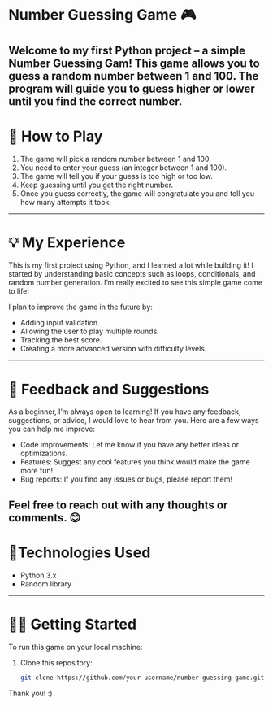 # Number Guessing Game 🎮

Welcome to my first Python project – a simple Number Guessing Gam!
This game allows you to guess a random number between 1 and 100. The program will guide you to guess higher or lower until you find the correct number.
---
# 🚀 How to Play

1. The game will pick a random number between 1 and 100.
2. You need to enter your guess (an integer between 1 and 100).
3. The game will tell you if your guess is too high or too low.
4. Keep guessing until you get the right number.
5. Once you guess correctly, the game will congratulate you and tell you how many attempts it took.

---

# 💡 My Experience

This is my first project using Python, and I learned a lot while building it! I started by understanding basic concepts such as loops, conditionals, and random number generation. I’m really excited to see this simple game come to life!

I plan to improve the game in the future by:
- Adding input validation.
- Allowing the user to play multiple rounds.
- Tracking the best score.
- Creating a more advanced version with difficulty levels.

---

# 🤝 Feedback and Suggestions

As a beginner, I’m always open to learning! If you have any feedback, suggestions, or advice, I would love to hear from you. Here are a few ways you can help me improve:
- Code improvements: Let me know if you have any better ideas or optimizations.
- Features: Suggest any cool features you think would make the game more fun!
- Bug reports: If you find any issues or bugs, please report them!

Feel free to reach out with any thoughts or comments. 😊
---
# 📜Technologies Used

- Python 3.x
- Random library
---
# 👨‍💻 Getting Started

To run this game on your local machine:
1. Clone this repository:
   ```bash
   git clone https://github.com/your-username/number-guessing-game.git
Thank you! :)
